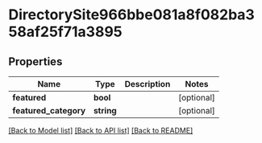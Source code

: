 # DirectorySite966bbe081a8f082ba358af25f71a3895

## Properties
Name | Type | Description | Notes
------------ | ------------- | ------------- | -------------
**featured** | **bool** |  | [optional] 
**featured_category** | **string** |  | [optional] 

[[Back to Model list]](../../README.md#documentation-for-models) [[Back to API list]](../../README.md#documentation-for-api-endpoints) [[Back to README]](../../README.md)

